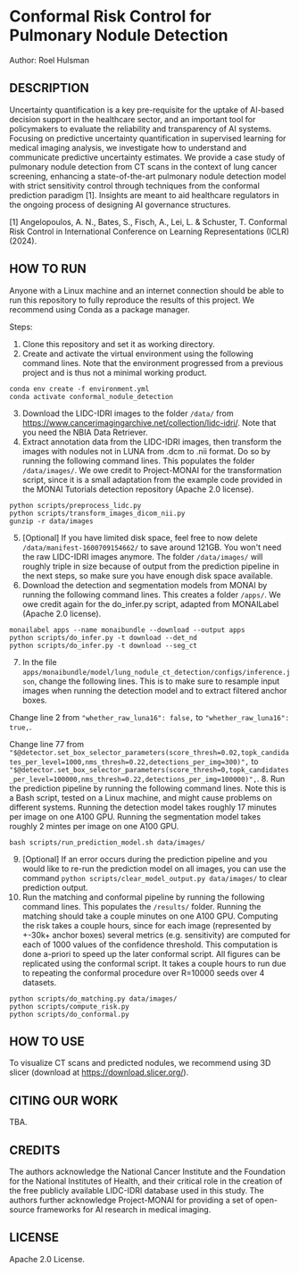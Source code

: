 # Conformal Risk Control for Pulmonary Nodule Detection
Author: Roel Hulsman


## DESCRIPTION
Uncertainty quantification is a key pre-requisite for the uptake of AI-based decision support in the healthcare sector, and an important tool for policymakers to evaluate the reliability and transparency of AI systems. Focusing on predictive uncertainty quantification in supervised learning for medical imaging analysis, we investigate how to understand and communicate predictive uncertainty estimates. We provide a case study of pulmonary nodule detection from CT scans in the context of lung cancer screening, enhancing a state-of-the-art pulmonary nodule detection model with strict sensitivity control through techniques from the conformal prediction paradigm [1]. Insights are meant to aid healthcare regulators in the ongoing process of designing AI governance structures.

[1] Angelopoulos, A. N., Bates, S., Fisch, A., Lei, L. & Schuster, T. Conformal Risk Control in International Conference on Learning Representations (ICLR) (2024).


## HOW TO RUN
Anyone with a Linux machine and an internet connection should be able to run this repository to fully reproduce the results of this project. We recommend using Conda as a package manager. 

Steps:
1. Clone this repository and set it as working directory. 
2. Create and activate the virtual environment using the following command lines. Note that the environment progressed from a previous project and is thus not a minimal working product. 
```
conda env create -f environment.yml
conda activate conformal_nodule_detection
```
3. Download the LIDC-IDRI images to the folder `/data/` from https://www.cancerimagingarchive.net/collection/lidc-idri/. Note that you need the NBIA Data Retriever. 
4. Extract annotation data from the LIDC-IDRI images, then transform the images with nodules not in LUNA from .dcm to .nii format. Do so by running the following command lines. This populates the folder `/data/images/`. We owe credit to Project-MONAI for the transformation script, since it is a small adaptation from the example code provided in the MONAI Tutorials detection repository (Apache 2.0 license). 
```
python scripts/preprocess_lidc.py
python scripts/transform_images_dicom_nii.py
gunzip -r data/images
```
5. [Optional] If you have limited disk space, feel free to now delete `/data/manifest-1600709154662/` to save around 121GB. You won't need the raw LIDC-IDRI images anymore. The folder `/data/images/` will roughly triple in size because of output from the prediction pipeline in the next steps, so make sure you have enough disk space available. 
6. Download the detection and segmentation models from MONAI by running the following command lines. This creates a folder `/apps/`. We owe credit again for the do_infer.py script, adapted from MONAILabel (Apache 2.0 license).
```
monailabel apps --name monaibundle --download --output apps
python scripts/do_infer.py -t download --det_nd
python scripts/do_infer.py -t download --seg_ct
```
7. In the file `apps/monaibundle/model/lung_nodule_ct_detection/configs/inference.json`, change the following lines. This is to make sure to resample input images when running the detection model and to extract filtered anchor boxes. 

Change line 2 from ``"whether_raw_luna16": false,`` to ``"whether_raw_luna16": true,``.

Change line 77 from ``"$@detector.set_box_selector_parameters(score_thresh=0.02,topk_candidates_per_level=1000,nms_thresh=0.22,detections_per_img=300)",`` to ``"$@detector.set_box_selector_parameters(score_thresh=0,topk_candidates_per_level=100000,nms_thresh=0.22,detections_per_img=100000)",``. 
8. Run the prediction pipeline by running the following command lines. Note this is a Bash script, tested on a Linux machine, and might cause problems on different systems. Running the detection model takes roughly 17 minutes per image on one A100 GPU. Running the segmentation model takes roughly 2 mintes per image on one A100 GPU. 
```
bash scripts/run_prediction_model.sh data/images/
```
9. [Optional] If an error occurs during the prediction pipeline and you would like to re-run the prediction model on all images, you can use the command ``python scripts/clear_model_output.py data/images/`` to clear prediction output.
10. Run the matching and conformal pipeline by running the following command lines. This populates the `/results/` folder. Running the matching should take a couple minutes on one A100 GPU. Computing the risk takes a couple hours, since for each image (represented by +-30k+ anchor boxes) several metrics (e.g. sensitivity) are computed for each of 1000 values of the confidence threshold. This computation is done a-priori to speed up the later conformal script. All figures can be replicated using the conformal script. It takes a couple hours to run due to repeating the conformal procedure over R=10000 seeds over 4 datasets. 
```
python scripts/do_matching.py data/images/
python scripts/compute_risk.py 
python scripts/do_conformal.py
```


## HOW TO USE
To visualize CT scans and predicted nodules, we recommend using 3D slicer (download at https://download.slicer.org/). 


## CITING OUR WORK
TBA.


## CREDITS
The authors acknowledge the National Cancer Institute and the Foundation for the National Institutes of Health, and their critical role in the creation of the free publicly available LIDC-IDRI database used in this study. The authors further acknowledge Project-MONAI for providing a set of open-source frameworks for AI research in medical imaging.


## LICENSE
Apache 2.0 License.


